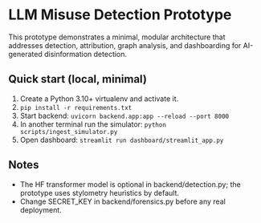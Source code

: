 # LLM Misuse Detection Prototype

This prototype demonstrates a minimal, modular architecture that addresses detection,
attribution, graph analysis, and dashboarding for AI-generated disinformation detection.

## Quick start (local, minimal)
1. Create a Python 3.10+ virtualenv and activate it.
2. `pip install -r requirements.txt`
3. Start backend: `uvicorn backend.app:app --reload --port 8000`
4. In another terminal run the simulator: `python scripts/ingest_simulator.py`
5. Open dashboard: `streamlit run dashboard/streamlit_app.py`

## Notes
- The HF transformer model is optional in backend/detection.py; the prototype uses stylometry heuristics by default.
- Change SECRET_KEY in backend/forensics.py before any real deployment.
